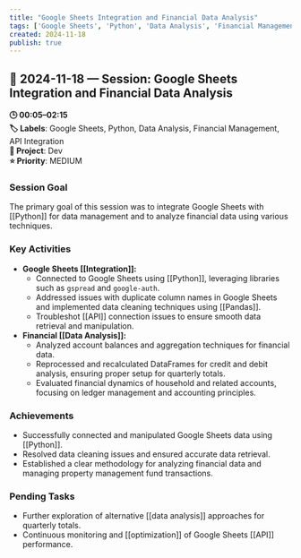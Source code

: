 ```yaml
---
title: "Google Sheets Integration and Financial Data Analysis"
tags: ['Google Sheets', 'Python', 'Data Analysis', 'Financial Management', 'API Integration']
created: 2024-11-18
publish: true
---
```


## 📅 2024-11-18 — Session: Google Sheets Integration and Financial Data Analysis

**🕒 00:05–02:15**  
**🏷️ Labels**: Google Sheets, Python, Data Analysis, Financial Management, API Integration  
**📂 Project**: Dev  
**⭐ Priority**: MEDIUM  


### Session Goal
The primary goal of this session was to integrate Google Sheets with [[Python]] for data management and to analyze financial data using various techniques.

### Key Activities
- **Google Sheets [[Integration]]:**
  - Connected to Google Sheets using [[Python]], leveraging libraries such as `gspread` and `google-auth`.
  - Addressed issues with duplicate column names in Google Sheets and implemented data cleaning techniques using [[Pandas]].
  - Troubleshot [[API]] connection issues to ensure smooth data retrieval and manipulation.
- **Financial [[Data Analysis]]:**
  - Analyzed account balances and aggregation techniques for financial data.
  - Reprocessed and recalculated DataFrames for credit and debit analysis, ensuring proper setup for quarterly totals.
  - Evaluated financial dynamics of household and related accounts, focusing on ledger management and accounting principles.

### Achievements
- Successfully connected and manipulated Google Sheets data using [[Python]].
- Resolved data cleaning issues and ensured accurate data retrieval.
- Established a clear methodology for analyzing financial data and managing property management fund transactions.

### Pending Tasks
- Further exploration of alternative [[data analysis]] approaches for quarterly totals.
- Continuous monitoring and [[optimization]] of Google Sheets [[API]] performance.
